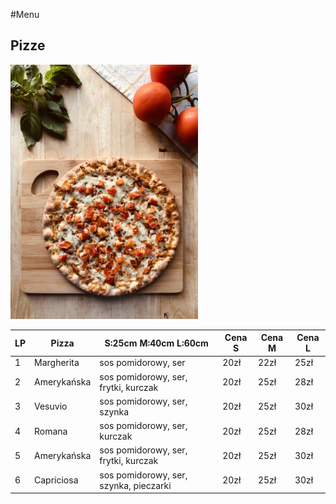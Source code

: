 
#Menu

## **Pizze**

<img src="img/pizza1.jpg" style="width:300px; height:auto">

 LP | Pizza  | S:25cm M:40cm L:60cm | Cena S | Cena M| Cena L |
|----|-----------|---------------------------------------------|-------------|-------------|-------------|
| 1 | Margherita | sos pomidorowy, ser | 20zł  | 22zł  | 25zł |
| 2 | Amerykańska | sos pomidorowy, ser, frytki, kurczak | 20zł  | 25zł  | 28zł |
| 3 | Vesuvio | sos pomidorowy, ser, szynka | 20zł | 25zł  | 30zł |
| 4 | Romana |  sos pomidorowy, ser, kurczak | 20zł | 25zł | 28zł |
| 5 | Amerykańska | sos pomidorowy, ser, frytki, kurczak | 20zł  | 25zł  | 30zł |
| 6 | Capriciosa | sos pomidorowy, ser, szynka, pieczarki | 20zł |  25zł | 30zł |
